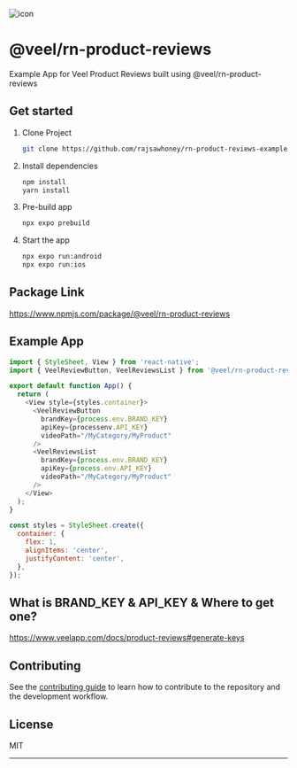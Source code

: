![icon](https://www.veelapp.com/_next/static/media/appLogoDark.ac29fc81.svg)

# @veel/rn-product-reviews

Example App for Veel Product Reviews built using @veel/rn-product-reviews

## Get started

1. Clone Project

   ```bash
   git clone https://github.com/rajsawhoney/rn-product-reviews-example.git
   ```

2. Install dependencies

   ```bash
   npm install
   yarn install
   ```

3. Pre-build app

   ```bash
   npx expo prebuild
   ```

4. Start the app

   ```bash
   npx expo run:android
   npx expo run:ios
   ```

## Package Link

https://www.npmjs.com/package/@veel/rn-product-reviews

## Example App

```js
import { StyleSheet, View } from 'react-native';
import { VeelReviewButton, VeelReviewsList } from '@veel/rn-product-reviews';

export default function App() {
  return (
    <View style={styles.container}>
      <VeelReviewButton
        brandKey={process.env.BRAND_KEY}
        apiKey={processenv.API_KEY}
        videoPath="/MyCategory/MyProduct"
      />
      <VeelReviewsList
        brandKey={process.env.BRAND_KEY}
        apiKey={process.env.API_KEY}
        videoPath="/MyCategory/MyProduct"
      />
    </View>
  );
}

const styles = StyleSheet.create({
  container: {
    flex: 1,
    alignItems: 'center',
    justifyContent: 'center',
  },
});
```

## What is BRAND_KEY & API_KEY & Where to get one?

https://www.veelapp.com/docs/product-reviews#generate-keys

## Contributing

See the [contributing guide](CONTRIBUTING.md) to learn how to contribute to the repository and the development workflow.

## License

MIT

---
